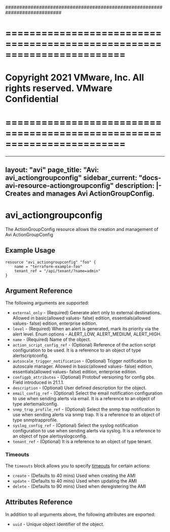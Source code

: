 ############################################################################
# ========================================================================
# Copyright 2021 VMware, Inc.  All rights reserved. VMware Confidential
# ========================================================================
###

<!--
    Copyright 2021 VMware, Inc.
    SPDX-License-Identifier: Mozilla Public License 2.0
-->
---
layout: "avi"
page_title: "Avi: avi_actiongroupconfig"
sidebar_current: "docs-avi-resource-actiongroupconfig"
description: |-
  Creates and manages Avi ActionGroupConfig.
---

# avi_actiongroupconfig

The ActionGroupConfig resource allows the creation and management of Avi ActionGroupConfig

## Example Usage

```hcl
resource "avi_actiongroupconfig" "foo" {
    name = "terraform-example-foo"
    tenant_ref = "/api/tenant/?name=admin"
}
```

## Argument Reference

The following arguments are supported:

* `external_only` - (Required) Generate alert only to external destinations. Allowed in basic(allowed values- false) edition, essentials(allowed values- false) edition, enterprise edition.
* `level` - (Required) When an alert is generated, mark its priority via the alert level. Enum options - ALERT_LOW, ALERT_MEDIUM, ALERT_HIGH.
* `name` - (Required) Name of the object.
* `action_script_config_ref` - (Optional) Reference of the action script configuration to be used. It is a reference to an object of type alertscriptconfig.
* `autoscale_trigger_notification` - (Optional) Trigger notification to autoscale manager. Allowed in basic(allowed values- false) edition, essentials(allowed values- false) edition, enterprise edition.
* `configpb_attributes` - (Optional) Protobuf versioning for config pbs. Field introduced in 21.1.1.
* `description` - (Optional) User defined description for the object.
* `email_config_ref` - (Optional) Select the email notification configuration to use when sending alerts via email. It is a reference to an object of type alertemailconfig.
* `snmp_trap_profile_ref` - (Optional) Select the snmp trap notification to use when sending alerts via snmp trap. It is a reference to an object of type snmptrapprofile.
* `syslog_config_ref` - (Optional) Select the syslog notification configuration to use when sending alerts via syslog. It is a reference to an object of type alertsyslogconfig.
* `tenant_ref` - (Optional) It is a reference to an object of type tenant.


### Timeouts

The `timeouts` block allows you to specify [timeouts](https://www.terraform.io/docs/configuration/resources.html#timeouts) for certain actions:

* `create` - (Defaults to 40 mins) Used when creating the AMI
* `update` - (Defaults to 40 mins) Used when updating the AMI
* `delete` - (Defaults to 90 mins) Used when deregistering the AMI

## Attributes Reference

In addition to all arguments above, the following attributes are exported:

* `uuid` -  Unique object identifier of the object.

